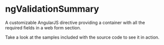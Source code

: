 ngValidationSummary
===================


A customizable AngularJS directive providing a container with all the required fields in a web form section.

Take a look at the samples included with the source code to see it in action.

